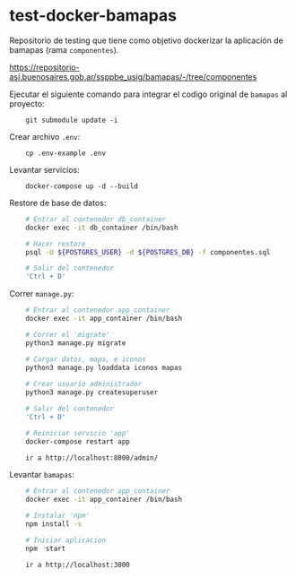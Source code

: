 # test-docker-bamapas

Repositorio de testing que tiene como objetivo dockerizar la aplicación de bamapas (rama `componentes`).

https://repositorio-asi.buenosaires.gob.ar/ssppbe_usig/bamapas/-/tree/componentes


Ejecutar el siguiente comando para integrar el codigo original de `bamapas` al proyecto:
    
        git submodule update -i


Crear archivo `.env`:

        cp .env-example .env


Levantar servicios:

        docker-compose up -d --build


Restore de base de datos:

```bash
    # Entrar al contenedor db_container
    docker exec -it db_container /bin/bash

    # Hacer restore
    psql -U ${POSTGRES_USER} -d ${POSTGRES_DB} -f componentes.sql

    # Salir del contenedor
    'Ctrl + D'
```

Correr `manage.py`:

```bash
    # Entrar al contenedor app_container
    docker exec -it app_container /bin/bash

    # Correr el 'migrate'
    python3 manage.py migrate

    # Cargar datos, mapa, e iconos
    python3 manage.py loaddata iconos mapas
        
    # Crear usuario administrador
    python3 manage.py createsuperuser

    # Salir del contenedor
    'Ctrl + D'

    # Reiniciar servicio 'app'
    docker-compose restart app

    ir a http://localhost:8000/admin/
```

Levantar `bamapas`:

```bash
    # Entrar al contenedor app_container
    docker exec -it app_container /bin/bash

    # Instalar 'npm'
    npm install -s

    # Iniciar aplicacion
    npm  start

    ir a http://localhost:3000
```